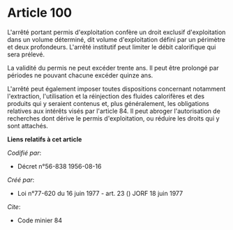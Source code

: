 # Article 100

L'arrêté portant permis d'exploitation confère un droit exclusif d'exploitation dans un volume déterminé, dit volume
d'exploitation défini par un périmètre et deux profondeurs. L'arrêté institutif peut limiter le débit calorifique qui sera
prélevé.

La validité du permis ne peut excéder trente ans. Il peut être prolongé par périodes ne pouvant chacune excéder quinze ans.

L'arrêté peut également imposer toutes dispositions concernant notamment l'extraction, l'utilisation et la réinjection des
fluides calorifères et des produits qui y seraient contenus et, plus généralement, les obligations relatives aux intérêts
visés par l'article 84. Il peut abroger l'autorisation de recherches dont dérive le permis d'exploitation, ou réduire les
droits qui y sont attachés.

**Liens relatifs à cet article**

_Codifié par_:

  - Décret n°56-838 1956-08-16

_Créé par_:

  - Loi n°77-620 du 16 juin 1977 - art. 23 () JORF 18 juin 1977

_Cite_:

  - Code minier 84

